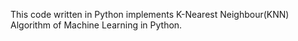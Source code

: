This code written in Python implements K-Nearest Neighbour(KNN) Algorithm of Machine Learning in Python.<br>
